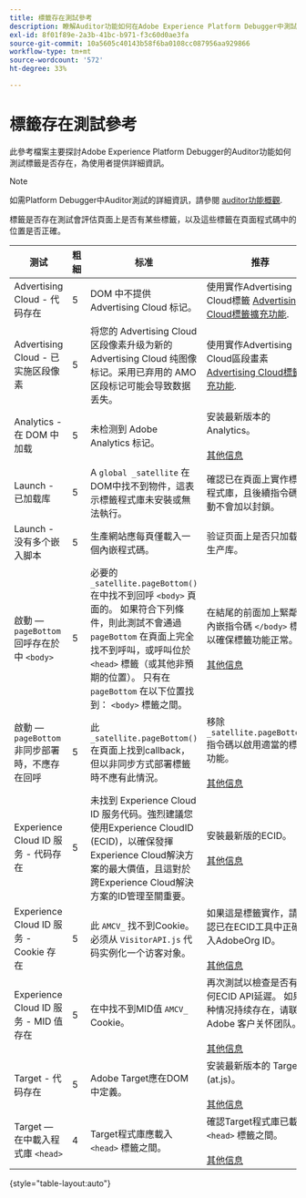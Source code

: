 ```yaml
---
title: 標籤存在測試參考
description: 瞭解Auditor功能如何在Adobe Experience Platform Debugger中測試標籤是否存在。
exl-id: 8f01f89e-2a3b-41bc-b971-f3c60d0ae3fa
source-git-commit: 10a5605c40143b58f6ba0108cc087956aa929866
workflow-type: tm+mt
source-wordcount: '572'
ht-degree: 33%

---
```


# 標籤存在測試參考

此參考檔案主要探討Adobe Experience Platform Debugger的Auditor功能如何測試標籤是否存在，為使用者提供詳細資訊。

>[!NOTE]
>
>如需Platform Debugger中Auditor測試的詳細資訊，請參閱 [auditor功能概觀](./overview.md).

標籤是否存在測試會評估頁面上是否有某些標籤，以及這些標籤在頁面程式碼中的位置是否正確。

| 测试 | 粗細 | 标准 | 推荐 |
| --- | --- | --- | --- |
| Advertising Cloud - 代码存在 | 5 | DOM 中不提供 Advertising Cloud 标记。 | 使用實作Advertising Cloud標籤 [Advertising Cloud標籤擴充功能](../../destinations/catalog/advertising/adobe-advertising-cloud.md). |
| Advertising Cloud - 已实施区段像素 | 5 | 将您的 Advertising Cloud 区段像素升级为新的 Advertising Cloud 纯图像标记。采用已弃用的 AMO 区段标记可能会导致数据丢失。 | 使用實作Advertising Cloud區段畫素 [Advertising Cloud標籤擴充功能](../../destinations/catalog/advertising/adobe-advertising-cloud.md). |
| Analytics - 在 DOM 中加载 | 5 | 未检测到 Adobe Analytics 标记。 | 安装最新版本的 Analytics。<br><br>[其他信息](https://experienceleague.adobe.com/docs/analytics/implementation/home.html?lang=zh-Hans) |
| Launch - 已加载库 | 5 | A `global _satellite` 在DOM中找不到物件，這表示標籤程式庫未安裝或無法執行。 | 確認已在頁面上實作標籤程式庫，且後續指令碼活動不會加以封鎖。 |
| Launch - 没有多个嵌入脚本 | 5 | 生產網站應每頁僅載入一個內嵌程式碼。 | 验证页面上是否只加载了生产库。 |
| 啟動 —  `pageBottom` 回呼存在於中 `<body>` | 5 | 必要的 `_satellite.pageBottom()` 在中找不到回呼 `<body>` 頁面的。 如果符合下列條件，則此測試不會通過 `pageBottom` 在頁面上完全找不到呼叫，或呼叫位於 `<head>` 標籤（或其他非預期的位置）。 只有在 `pageBottom` 在以下位置找到： `<body>` 標籤之間。 | 在結尾的前面加上緊鄰的內嵌指令碼 `</body>` 標籤以確保標籤功能正常。<br><br>[其他信息](../../tags/ui/client-side/asynchronous-deployment.md) |
| 啟動 —  `pageBottom` 非同步部署時，不應存在回呼 | 5 | 此 `_satellite.pageBottom()` 在頁面上找到callback，但以非同步方式部署標籤時不應有此情況。 | 移除 `_satellite.pageBottom()` 指令碼以啟用適當的標籤功能。 <br><br>[其他信息](../../tags/ui/client-side/asynchronous-deployment.md) |
| Experience Cloud ID 服务 - 代码存在 | 5 | 未找到 Experience Cloud ID 服务代码。強烈建議您使用Experience CloudID (ECID)，以確保發揮Experience Cloud解決方案的最大價值，且這對於跨Experience Cloud解決方案的ID管理至關重要。 | 安裝最新版的ECID。<br><br>[其他信息](https://experienceleague.adobe.com/docs/id-service/using/intro/overview.html) |
| Experience Cloud ID 服务 - Cookie 存在 | 5 | 此 `AMCV_` 找不到Cookie。 必须从 `VisitorAPI.js` 代码实例化一个访客对象。 | 如果這是標籤實作，請確認已在ECID工具中正確輸入AdobeOrg ID。 <br><br>[其他信息](https://experienceleague.adobe.com/docs/id-service/using/intro/cookies.html?lang=zh-Hans) |
| Experience Cloud ID 服务 - MID 值存在 | 5 | 在中找不到MID值 `AMCV_` Cookie。 | 再次測試以檢查是否有任何ECID API延遲。 如果这种情况持续存在，请联系 Adobe 客户关怀团队。<br><br>[其他信息](https://experienceleague.adobe.com/docs/id-service/using/intro/cookies.html?lang=zh-Hans) |
| Target - 代码存在 | 5 | Adobe Target應在DOM中定義。 | 安装最新版本的 Target (at.js)。<br><br>[其他信息](https://experienceleague.adobe.com/docs/target/using/implement-target/implementing-target.html) |
| Target — 在中載入程式庫 `<head>` | 4 | Target程式庫應載入 `<head>` 標籤之間。 | 確認Target程式庫已載入 `<head>` 標籤之間。 <br><br>[其他信息](https://experienceleague.adobe.com/docs/target/using/implement-target/implementing-target.html) |

{style="table-layout:auto"}
